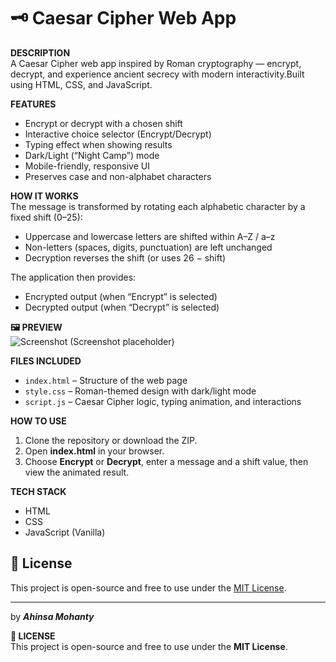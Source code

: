 # 🗝️ Caesar Cipher Web App  

**DESCRIPTION**  
A Caesar Cipher web app inspired by Roman cryptography — encrypt, decrypt, and experience ancient secrecy with modern interactivity.Built using HTML, CSS, and JavaScript.  

**FEATURES**  
- Encrypt or decrypt with a chosen shift  
- Interactive choice selector (Encrypt/Decrypt)  
- Typing effect when showing results  
- Dark/Light (“Night Camp”) mode  
- Mobile-friendly, responsive UI  
- Preserves case and non-alphabet characters  

**HOW IT WORKS**  
The message is transformed by rotating each alphabetic character by a fixed shift (0–25):  
- Uppercase and lowercase letters are shifted within A–Z / a–z  
- Non-letters (spaces, digits, punctuation) are left unchanged  
- Decryption reverses the shift (or uses 26 − shift)  

The application then provides:  
- Encrypted output (when “Encrypt” is selected)  
- Decrypted output (when “Decrypt” is selected)  

**🖼️ PREVIEW**  
![Screenshot](./screenshot.jpg) 
(Screenshot placeholder)  

**FILES INCLUDED**  
- `index.html` – Structure of the web page  
- `style.css` – Roman-themed design with dark/light mode  
- `script.js` – Caesar Cipher logic, typing animation, and interactions  

**HOW TO USE**  
1. Clone the repository or download the ZIP.  
2. Open **index.html** in your browser.  
3. Choose **Encrypt** or **Decrypt**, enter a message and a shift value, then view the animated result.  

**TECH STACK**  
- HTML  
- CSS  
- JavaScript (Vanilla)

## 📄 License

This project is open-source and free to use under the [MIT License](./LICENSE).

---

by ***Ahinsa Mohanty***


**📄 LICENSE**  
This project is open-source and free to use under the **MIT License**.  
